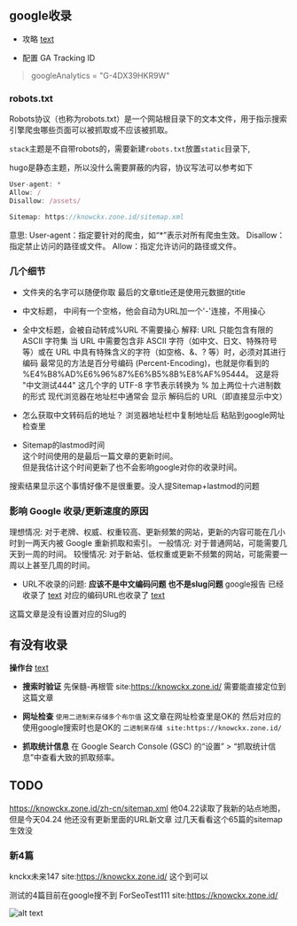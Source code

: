 ## google收录

- 攻略 [text](https://blog.sugarin.net/p/google%E6%94%B6%E5%BD%95/)

- 配置 GA Tracking ID
> googleAnalytics = "G-4DX39HKR9W"

### robots.txt

Robots协议（也称为robots.txt）是一个网站根目录下的文本文件，用于指示搜索引擎爬虫哪些页面可以被抓取或不应该被抓取。

`stack`主题是不自带robots的，需要新建`robots.txt`放置`static`目录下, 

hugo是静态主题，所以没什么需要屏蔽的内容，协议写法可以参考如下

```typescript
User-agent: *
Allow: /
Disallow: /assets/

Sitemap: https://knowckx.zone.id/sitemap.xml
```

意思:
User-agent：指定要针对的爬虫，如“*”表示对所有爬虫生效。
Disallow：指定禁止访问的路径或文件。
Allow：指定允许访问的路径或文件。



### 几个细节

- 文件夹的名字可以随便你取 最后的文章title还是使用元数据的title
- 中文标题， 中间有一个空格，他会自动为URL加一个'-'连接，不用操心

- 全中文标题，会被自动转成%URL 不需要操心
解释:
URL 只能包含有限的 ASCII 字符集
当 URL 中需要包含非 ASCII 字符（如中文、日文、特殊符号等）或在 URL 中具有特殊含义的字符（如空格、&、? 等）时，必须对其进行编码
最常见的方法是百分号编码 (Percent-Encoding)，也就是你看到的 %E4%B8%AD%E6%96%87%E6%B5%8B%E8%AF%95444。
这是将 "中文测试444" 这几个字的 UTF-8 字节表示转换为 % 加上两位十六进制数的形式
现代浏览器在地址栏中通常会 显示 解码后的 URL（即直接显示中文）

- 怎么获取中文转码后的地址？
浏览器地址栏中复制地址后 粘贴到google网址检查里

- Sitemap的lastmod时间  
这个时间使用的是最后一篇文章的更新时间。  
但是我估计这个时间更新了也不会影响google对你的收录时间。

搜索结果显示这个事情好像不是很重要。没人提Sitemap+lastmod的问题



### 影响 Google 收录/更新速度的原因

理想情况: 对于老牌、权威、权重较高、更新频繁的网站，更新的内容可能在几小时到一两天内被 Google 重新抓取和索引。
一般情况: 对于普通网站，可能需要几天到一周的时间。
较慢情况: 对于新站、低权重或更新不频繁的网站，可能需要一周以上甚至几周的时间。

- URL不收录的问题:
**应该不是中文编码问题 也不是slug问题**
google报告
已经收录了 [text](https://knowckx.zone.id/p/使用二进制来存储多个布尔值/)
对应的编码URL也收录了  [text](https://knowckx.zone.id/p/%E4%BD%BF%E7%94%A8%E4%BA%8C%E8%BF%9B%E5%88%B6%E6%9D%A5%E5%AD%98%E5%82%A8%E5%A4%9A%E4%B8%AA%E5%B8%83%E5%B0%94%E5%80%BC/)

这篇文章是没有设置对应的Slug的




## 有没有收录

**操作台**
[text](https://search.google.com/search-console?resource_id=https%3A%2F%2Fknowckx.zone.id%2F&hl=zh-CN)

- **搜索时验证**
先保髓-再根管  site:https://knowckx.zone.id/
需要能直接定位到这篇文章

- **网址检查**
`使用二进制来存储多个布尔值` 这文章在网址检查里是OK的
然后对应的使用google搜索时也是OK的  `二进制来存储 site:https://knowckx.zone.id/`

- **抓取统计信息**
在 Google Search Console (GSC) 的“设置” > “抓取统计信息”中查看大致的抓取频率。

## TODO

https://knowckx.zone.id/zh-cn/sitemap.xml
他04.22读取了我新的站点地图，但是今天04.24 他还没有更新里面的URL新文章
过几天看看这个65篇的sitemap生效没

### 新4篇

knckx未来147 site:https://knowckx.zone.id/ 这个到可以

测试的4篇目前在google搜不到
ForSeoTest111 site:https://knowckx.zone.id/

![alt text](https://knowckx.zone.id/favicon.ico)